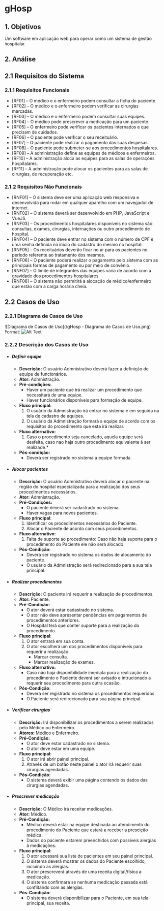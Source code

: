 # gHosp

## 1. Objetivos
Um software em aplicação web para operar como um sistema de gestão hospitalar.

## 2. Análise
## 2.1 Requisitos do Sistema
### 2.1.1 Requisitos Funcionais
  * [RF01] – O médico e o enfermeiro podem consultar a ficha do paciente.
  * [RF02] – O médico e o enfermeiro podem verificar as cirurgias marcadas.
  * [RF03] – O médico e o enfermeiro podem consultar suas equipes.
  * [RF04] – O médico pode prescrever a medicação para um paciente.
  * [RF05] – O enfermeiro pode verificar os pacientes internados e que precisam de cuidados.
  * [RF06] – O paciente pode verificar o seu receituário.
  * [RF07] – O paciente pode realizar o pagamento das suas despesas.
  * [RF08] – O paciente pode submeter-se aos procedimentos hospitalares.
  * [RF09] – A administração define as equipes de médicos e enfermeiros.
  * [RF10] – A administração aloca as equipes para as salas de operações hospitalares.
  * [RF11] – A administração pode alocar os pacientes para as salas de cirurgias, de recuperação etc.
### 2.1.2 Requisitos Não Funcionais
  * [RNF01] – O sistema deve ser uma aplicação web responsiva e desenvolvida para rodar em qualquer aparelho com um navegador de internet.
  * [RNF02] – O sistema deverá ser desenvolvido em PHP, JavaScript e VueJS.
  * [RNF03] – Os procedimentos hospitalares disponíveis no sistema são: consultas, exames, cirurgias, internações ou outro procedimento de hospital.
  * [RNF04] – O paciente deve entrar no sistema com o número de CPF e uma senha definida no início do cadastro do mesmo no hospital.
  * [RNF05] – Os receituários deverão ficar no ar para os pacientes no período referente ao tratamento dos mesmos. 
  * [RNF06] – O paciente poderá realizar o pagamento pelo sistema com as principais formas de pagamento ou por meio de convênio.
  * [RNF07] – O limite de integrantes das equipes varia de acordo com a gravidade dos procedimentos hospitalares.
  * [RNF08] – O sistema não permitirá a alocação de médico/enfermeiro que estão com a carga horária cheia.

## 2.2 Casos de Uso
### 2.2.1 Diagrama de Casos de Uso
![Diagrama de Casos de Uso](/gHosp - Diagrama de Casos de Uso.png)
Format: ![Alt Text](url)
### 2.2.2 Descrição dos Casos de Uso
* ##### Definir equipe
    * **Descrição:** O usuário Admnistrativo deverá fazer a definição de equipe de funcionários.
    * **Ator:** Admnistração.
    * **Pré-condições:**
	    * Haver um paciente que irá realizar um procedimento que necessitará de uma equipe.
	    * Haver funcionários disponiveis para formação de equipe.
    * **Fluxo principal:**
        1. O usuário da Admnistração irá entrar no sistema e em seguida na tela de cadastro de equipes.
        2. O usuário da Admnistração formará a equipe de acordo com os requisitos do procedimento que esta irá realizar.
    * **Fluxo alternativo:** 
        1. Caso o procedimento seja cancelado, aquela equipe será desfeita, caso nao haja outro procedimento equivalente à ser realizade.* 
    * **Pós-condição:** 
        * Deverá ser registrado no sistema a equipe formada.
* ##### Alocar pacientes
    * **Descrição:** O usuário Admnistrativo deverá alocar o paciente na região do hospital especializada para a realização dos seus procedimentos necessários.
    * **Ator:** Admnistração.
    * **Pré-Condições:** 
        * O paciente deverá ser cadastrado no sistema.
        * Haver vagas para novos pacientes.
    * **Fluxo principal:**
        1. Identificar os procedimentos necessários do Paciente.
        2. Alocar o Paciente de acordo com seus procedimentos.
    * **Fluxo alternativo:**
        1. Falta de suporte ao procedimento: Caso não haja suporte para o procedimento do Paciente ele não será alocado.
    * **Pós-Condição:**
        * Deverá ser registrado no sistema os dados de alocamento do paciente.
        * O usuário da Admnistração será redirecionado para a sua tela principal.
* ##### Realizar procedimentos
    * **Descrição:** O paciente irá requerir a realização de procedimentos.
    * **Ator:** Paciente.
    * **Pré-Condição:**
        * O ator deverá estar cadastrado no sistema.
        * O ator não deve apresentar pendências em pagamentos de procedimentos anteriores.
        * O Hospital terá que conter suporte para a realização do procedimento.
    * **Fluxo principal:**
        1. O ator entrará em sua conta.
        2. O ator escolherá um dos procedimentos disponíveis para requerir a realização.
            * Marcar consulta.
            * Marcar realização de exames.
    * **Fluxo alternativo:**
        * Caso não haja disponibilidade imediata para a realização do procedimento o Paciente deverá ser avisado e intrucionado a requerir seu procedimento para outra ocasião. 
    * **Pós-Condição:**
        * Deverá ser registrado no sistema os procedimentos requeridos.
        * O Paciente será redirecionado para sua página principal.
* ##### Verificar cirurgias
    * **Descrição:** Irá disponibilizar os procedimentos a serem realizados pelo Médico ou Enfermeiro.
    * **Atores:** Médico e Enfermeiro.
    * **Pré-Condição:**
        * O ator deve estar cadastrado no sistema.
        * O ator deve estar em uma equipe.
    * **Fluxo principal:**
        1. O ator irá abrir painel principal.
        2. Através de um botão neste painel o ator irá requerir suas cirurgias agendadas.
    * **Pós-Condição:**
        * O sistema deverá exibir uma página contendo os dados das cirurgias agendadas.
* ##### Prescrever medicação
    * **Descrição:** O Médico irá receitar medicações.
    * **Ator:** Médico.
    * **Pré-Condição:**
        * Médico deverá estar na equipe destinada ao atendimento do procedimento do Paciente que estará a receber a prescição médica.   
        * Dados do paciente estarem preenchidos com possíveis alergias à medicações.
    * **Fluxo principal:**
        1. O ator acessará sua lista de pacientes em seu painel principal.
        2. O sistema deverá mostrar os dados do Paciente escolhido, incluindo as alergias.
        3. O ator prescreverá através de uma receita digital/física a medicação.
        4. O sistema confirmará se nenhuma medicação passada está conflitando com as alergias.
    * **Pós-Condição:**
        * O sistema deverá disponibilizar para o Paciente, em sua tela principal, sua receita.
